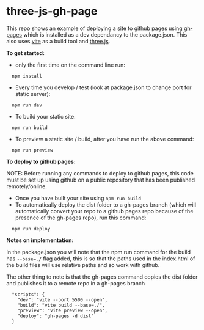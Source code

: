 # three-js-gh-page
 
This repo shows an example of deploying a site to github pages using [gh-pages](https://www.npmjs.com/package/gh-pages) which is installed as a dev dependancy to the package.json. This also uses [vite](https://vitejs.dev/) as a build tool and [three.js](https://threejs.org/).

__To get started:__

- only the first time on the command line run:
```
  npm install 
``` 
- Every time you develop / test (look at package.json to change port for static server):
```
  npm run dev
```
- To build your static site:
```
  npm run build
```
- To preview a static site / build, after you have run the above command:
```
  npm run preview
```

__To deploy to github pages:__

NOTE: Before running any commands to deploy to github pages, this code must be set up using github on a public repository that has been published remotely/online. 

- Once you have built your site using `npm run build`
- To automatically deploy the dist folder to a gh-pages branch (which will automatically convert your repo to a github pages repo because of the presence of the gh-pages repo), run this command:
```
  npm run deploy
```


__Notes on implementation:__

In the package.json you will note that the npm run command for the build has `--base=./` flag added, this is so that the paths used in the index.html of the build files will use relative paths and so work with github. 

The other thing to note is that the gh-pages command copies the dist folder and publishes it to a remote repo in a gh-pages branch
```
  "scripts": {
    "dev": "vite --port 5500 --open",
    "build": "vite build --base=./",
    "preview": "vite preview --open",
    "deploy": "gh-pages -d dist"
  }
```

